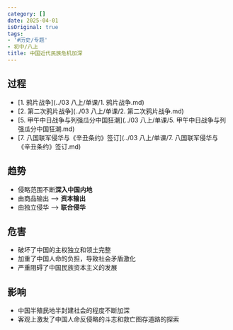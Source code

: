 ```yaml
---
category: []
date: 2025-04-01
isOriginal: true
tags:
- '#历史/专题'
- 初中/八上
title: 中国近代民族危机加深
---
```

## 过程
- [1. 鸦片战争](../03 八上/单课/1. 鸦片战争.md)
- [2. 第二次鸦片战争](../03 八上/单课/2. 第二次鸦片战争.md)
- [5. 甲午中日战争与列强瓜分中国狂潮](../03 八上/单课/5. 甲午中日战争与列强瓜分中国狂潮.md)
- [7. 八国联军侵华与《辛丑条约》签订](../03 八上/单课/7. 八国联军侵华与《辛丑条约》签订.md)
## 趋势
- 侵略范围不断**深入中国内地**
- 由商品输出 --> **资本输出**
- 由独立侵华 --> **联合侵华**
## 危害
- 破坏了中国的主权独立和领土完整
- 加重了中国人命的负担，导致社会矛盾激化
- 严重阻碍了中国民族资本主义的发展
## 影响
- 中国半殖民地半封建社会的程度不断加深
- 客观上激发了中国人命反侵略的斗志和救亡图存道路的探索